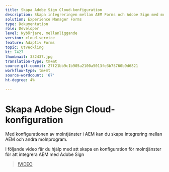 ```yaml
---
title: Skapa Adobe Sign Cloud-konfiguration
description: Skapa integreringen mellan AEM Forms och Adobe Sign med molntjänstkonfigurationen.
solution: Experience Manager Forms
type: Dokumentation
role: Developer
level: Nybörjare, mellanliggande
version: cloud-service
feature: Adaptiv Forms
topic: Utveckling
kt: 7427
thumbnail: 332437.jpg
translation-type: tm+mt
source-git-commit: 27f21bb9c1b905a2100a5013fe3b75760b9d6821
workflow-type: tm+mt
source-wordcount: '67'
ht-degree: 4%

---
```


# Skapa Adobe Sign Cloud-konfiguration

Med konfigurationen av molntjänster i AEM kan du skapa integrering mellan AEM och andra molnprogram.

I följande video får du hjälp med att skapa en konfiguration för molntjänster för att integrera AEM med Adobe Sign

>[!VIDEO](https://video.tv.adobe.com/v/332437?quality=12&learn=on)

